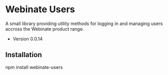 Webinate Users
===============

A small library providing utility methods for logging in and managing users accross the Webinate product range.

* Version 0.0.14

## Installation

  npm install webinate-users